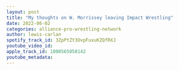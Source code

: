 ```yaml
---
layout: post
title: "My thoughts on W. Morrissey leaving Impact Wrestling"
date: 2022-06-02
categories: alliance-pro-wrestling-network
author: lewis-carlan
spotify_track_id: 3ZpPtZY3OvpFuxuKZQfRXJ
youtube_video_id: 
apple_track_id: 1000565058142
youtube_metadata: 
---
```

